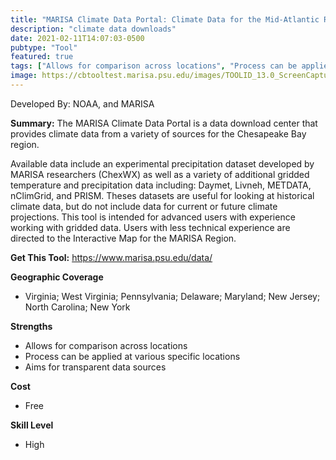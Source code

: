 ```yaml
---
title: "MARISA Climate Data Portal: Climate Data for the Mid-Atlantic Region"
description: "climate data downloads"
date: 2021-02-11T14:07:03-0500
pubtype: "Tool"
featured: true
tags: ["Allows for comparison across locations", "Process can be applied at various specific locations", "Aims for transparent data sources"]
image: https://cbtooltest.marisa.psu.edu/images/TOOLID_13.0_ScreenCapture-1.png
---
```

Developed By: NOAA, and MARISA

**Summary:** The MARISA Climate Data Portal is a data download center that provides climate data from a variety of sources for the Chesapeake Bay region. 

Available data include an experimental precipitation dataset developed by MARISA researchers (ChexWX) as well as a variety of additional gridded temperature and precipitation data including: Daymet, Livneh, METDATA, nClimGrid, and PRISM.  Theses datasets are useful for looking at historical climate data, but do not include data for current or future climate projections. This tool is intended for advanced users with experience working with gridded data. Users with less technical experience are directed to the Interactive Map for the MARISA Region. 



__**Get This Tool:**__ https://www.marisa.psu.edu/data/

__**Geographic Coverage**__
- Virginia; West Virginia; Pennsylvania; Delaware; Maryland; New Jersey; North Carolina; New York

__**Strengths**__
-  Allows for comparison across locations
-  Process can be applied at various specific locations
-  Aims for transparent data sources

__**Cost**__
- Free

__**Skill Level**__
- High
